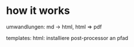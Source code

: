 how it works
============


umwandlungen: md -> html, html => pdf

templates: html: installiere post-processor an pfad
